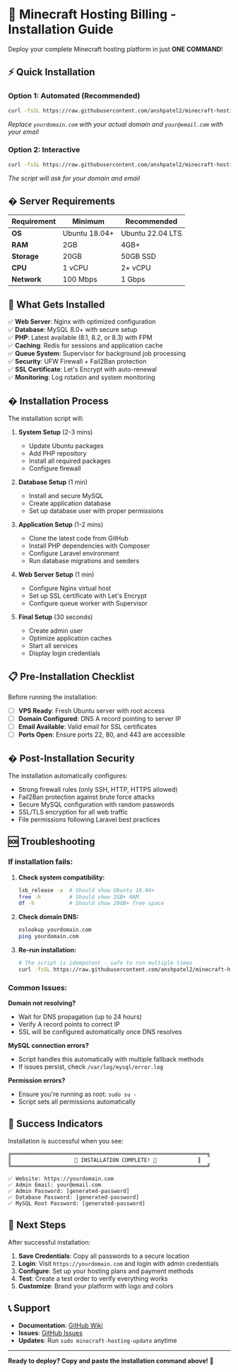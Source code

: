 # 🚀 Minecraft Hosting Billing - Installation Guide

Deploy your complete Minecraft hosting platform in just **ONE COMMAND**!

## ⚡ Quick Installation

### **Option 1: Automated (Recommended)**
```bash
curl -fsSL https://raw.githubusercontent.com/anshpatel2/minecraft-hosting-billing/main/install.sh | sudo bash -s -- yourdomain.com your@email.com
```
*Replace `yourdomain.com` with your actual domain and `your@email.com` with your email*

### **Option 2: Interactive**
```bash
curl -fsSL https://raw.githubusercontent.com/anshpatel2/minecraft-hosting-billing/main/install.sh | sudo bash
```
*The script will ask for your domain and email*

## �️ **Server Requirements**

| Requirement | Minimum | Recommended |
|-------------|---------|-------------|
| **OS** | Ubuntu 18.04+ | Ubuntu 22.04 LTS |
| **RAM** | 2GB | 4GB+ |
| **Storage** | 20GB | 50GB SSD |
| **CPU** | 1 vCPU | 2+ vCPU |
| **Network** | 100 Mbps | 1 Gbps |

## 🔧 **What Gets Installed**

✅ **Web Server**: Nginx with optimized configuration  
✅ **Database**: MySQL 8.0+ with secure setup  
✅ **PHP**: Latest available (8.1, 8.2, or 8.3) with FPM  
✅ **Caching**: Redis for sessions and application cache  
✅ **Queue System**: Supervisor for background job processing  
✅ **Security**: UFW Firewall + Fail2Ban protection  
✅ **SSL Certificate**: Let's Encrypt with auto-renewal  
✅ **Monitoring**: Log rotation and system monitoring  

## � **Installation Process**

The installation script will:

1. **System Setup** (2-3 mins)
   - Update Ubuntu packages
   - Add PHP repository
   - Install all required packages
   - Configure firewall

2. **Database Setup** (1 min)
   - Install and secure MySQL
   - Create application database
   - Set up database user with proper permissions

3. **Application Setup** (1-2 mins)
   - Clone the latest code from GitHub
   - Install PHP dependencies with Composer
   - Configure Laravel environment
   - Run database migrations and seeders

4. **Web Server Setup** (1 min)
   - Configure Nginx virtual host
   - Set up SSL certificate with Let's Encrypt
   - Configure queue worker with Supervisor

5. **Final Setup** (30 seconds)
   - Create admin user
   - Optimize application caches
   - Start all services
   - Display login credentials

## 📋 **Pre-Installation Checklist**

Before running the installation:

- [ ] **VPS Ready**: Fresh Ubuntu server with root access
- [ ] **Domain Configured**: DNS A record pointing to server IP
- [ ] **Email Available**: Valid email for SSL certificates
- [ ] **Ports Open**: Ensure ports 22, 80, and 443 are accessible

## � **Post-Installation Security**

The installation automatically configures:
- Strong firewall rules (only SSH, HTTP, HTTPS allowed)
- Fail2Ban protection against brute force attacks
- Secure MySQL configuration with random passwords
- SSL/TLS encryption for all web traffic
- File permissions following Laravel best practices

## 🆘 **Troubleshooting**

### **If installation fails:**

1. **Check system compatibility:**
   ```bash
   lsb_release -a  # Should show Ubuntu 18.04+
   free -h         # Should show 2GB+ RAM
   df -h           # Should show 20GB+ free space
   ```

2. **Check domain DNS:**
   ```bash
   nslookup yourdomain.com
   ping yourdomain.com
   ```

3. **Re-run installation:**
   ```bash
   # The script is idempotent - safe to run multiple times
   curl -fsSL https://raw.githubusercontent.com/anshpatel2/minecraft-hosting-billing/main/install.sh | sudo bash -s -- yourdomain.com your@email.com
   ```

### **Common Issues:**

**Domain not resolving?**
- Wait for DNS propagation (up to 24 hours)
- Verify A record points to correct IP
- SSL will be configured automatically once DNS resolves

**MySQL connection errors?**
- Script handles this automatically with multiple fallback methods
- If issues persist, check `/var/log/mysql/error.log`

**Permission errors?**
- Ensure you're running as root: `sudo su -`
- Script sets all permissions automatically

## 🎯 **Success Indicators**

Installation is successful when you see:
```
╔══════════════════════════════════════════════════════════════╗
║                    🎉 INSTALLATION COMPLETE! 🎉             ║
╚══════════════════════════════════════════════════════════════╝

✅ Website: https://yourdomain.com
✅ Admin Email: your@email.com
✅ Admin Password: [generated-password]
✅ Database Password: [generated-password]
✅ MySQL Root Password: [generated-password]
```

## 🔄 **Next Steps**

After successful installation:

1. **Save Credentials**: Copy all passwords to a secure location
2. **Login**: Visit `https://yourdomain.com` and login with admin credentials
3. **Configure**: Set up your hosting plans and payment methods
4. **Test**: Create a test order to verify everything works
5. **Customize**: Brand your platform with logo and colors

## 📞 **Support**

- **Documentation**: [GitHub Wiki](https://github.com/anshpatel2/minecraft-hosting-billing/wiki)
- **Issues**: [GitHub Issues](https://github.com/anshpatel2/minecraft-hosting-billing/issues)
- **Updates**: Run `sudo minecraft-hosting-update` anytime

---

**Ready to deploy? Copy and paste the installation command above! 🚀**
